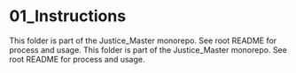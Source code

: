# 01_Instructions

This folder is part of the Justice_Master monorepo. See root README for process and usage.
This folder is part of the Justice_Master monorepo. See root README for process and usage.


